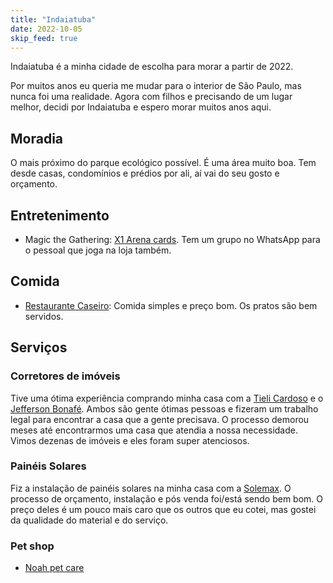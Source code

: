 ```yaml
---
title: "Indaiatuba"
date: 2022-10-05
skip_feed: true
---
```


Indaiatuba é a minha cidade de escolha para morar a partir de 2022. 

Por muitos anos eu queria me mudar para o interior de São Paulo, mas nunca foi
uma realidade. Agora com filhos e precisando de um lugar melhor, decidi por
Indaiatuba e espero morar muitos anos aqui.


## Moradia

O mais próximo do parque ecológico possível. É uma área muito boa. Tem desde
casas, condomínios e prédios por ali, aí vai do seu gosto e orçamento.


## Entretenimento

* Magic the Gathering: [X1 Arena cards](https://www.x1arenacards.com.br/). Tem um grupo no WhatsApp para o pessoal que joga na loja também.


## Comida

* [Restaurante Caseiro](https://www.instagram.com/caseiro_restaurante): Comida simples e preço bom. Os pratos são bem servidos.


## Serviços

### Corretores de imóveis

Tive uma ótima experiência comprando minha casa com a [Tieli
Cardoso](https://www.tielicardoso.com.br/) e o [Jefferson
Bonafé](https://dlbimoveis.com.br/). Ambos são gente ótimas pessoas e fizeram
um trabalho legal para encontrar a casa que a gente precisava. O processo
demorou meses até encontrarmos uma casa que atendia a nossa necessidade. Vimos
dezenas de imóveis e eles foram super atenciosos.

### Painéis Solares

Fiz a instalação de painéis solares na minha casa com a
[Solemax](https://solemax.eco.br/). O processo de orçamento, instalação e pós
venda foi/está sendo bem bom. O preço deles é um pouco mais caro que os outros
que eu cotei, mas gostei da qualidade do material e do serviço.

### Pet shop

* [Noah pet care](https://www.instagram.com/noah.pet.care)
